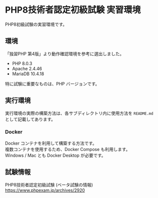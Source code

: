 # PHP8技術者認定初級試験 実習環境

PHP8初級試験の実習環境です。  

## 環境

「独習PHP 第4版」より動作確認環境を参考に選出しました。

* PHP 8.0.3
* Apache 2.4.46
* MariaDB 10.4.18

特に試験に重要なものは、PHP バージョンです。

## 実行環境

実行環境の実際の構築方法は、各サブディレクトリ内に使用方法を `README.md` として記載してあります。

### Docker

Docker コンテナを利用して構築する方法です。  
複数コンテナを使用するため、Docker Compose も利用します。  
Windows / Mac とも Docker Desktop が必要です。

## 試験情報

PHP8技術者認定初級試験 (ベータ試験の情報)  
https://www.phpexam.jp/archives/2920
